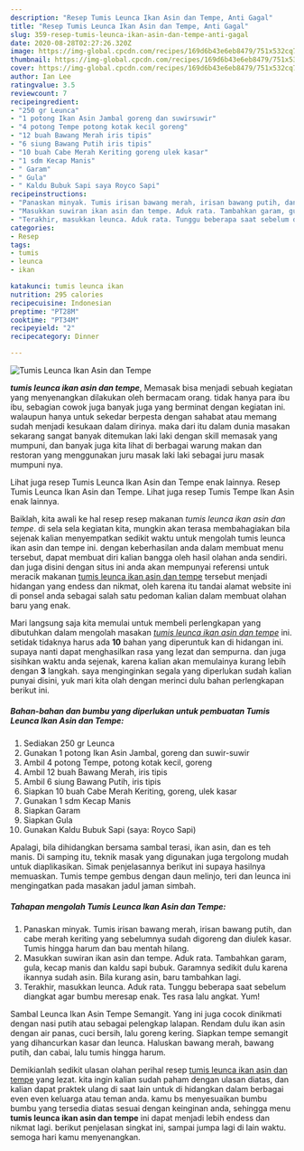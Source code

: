 ```yaml
---
description: "Resep Tumis Leunca Ikan Asin dan Tempe, Anti Gagal"
title: "Resep Tumis Leunca Ikan Asin dan Tempe, Anti Gagal"
slug: 359-resep-tumis-leunca-ikan-asin-dan-tempe-anti-gagal
date: 2020-08-28T02:27:26.320Z
image: https://img-global.cpcdn.com/recipes/169d6b43e6eb8479/751x532cq70/tumis-leunca-ikan-asin-dan-tempe-foto-resep-utama.jpg
thumbnail: https://img-global.cpcdn.com/recipes/169d6b43e6eb8479/751x532cq70/tumis-leunca-ikan-asin-dan-tempe-foto-resep-utama.jpg
cover: https://img-global.cpcdn.com/recipes/169d6b43e6eb8479/751x532cq70/tumis-leunca-ikan-asin-dan-tempe-foto-resep-utama.jpg
author: Ian Lee
ratingvalue: 3.5
reviewcount: 7
recipeingredient:
- "250 gr Leunca"
- "1 potong Ikan Asin Jambal goreng dan suwirsuwir"
- "4 potong Tempe potong kotak kecil goreng"
- "12 buah Bawang Merah iris tipis"
- "6 siung Bawang Putih iris tipis"
- "10 buah Cabe Merah Keriting goreng ulek kasar"
- "1 sdm Kecap Manis"
- " Garam"
- " Gula"
- " Kaldu Bubuk Sapi saya Royco Sapi"
recipeinstructions:
- "Panaskan minyak. Tumis irisan bawang merah, irisan bawang putih, dan cabe merah keriting yang sebelumnya sudah digoreng dan diulek kasar. Tumis hingga harum dan bau mentah hilang."
- "Masukkan suwiran ikan asin dan tempe. Aduk rata. Tambahkan garam, gula, kecap manis dan kaldu sapi bubuk. Garamnya sedikit dulu karena ikannya sudah asin. Bila kurang asin, baru tambahkan lagi."
- "Terakhir, masukkan leunca. Aduk rata. Tunggu beberapa saat sebelum diangkat agar bumbu meresap enak. Tes rasa lalu angkat. Yum!"
categories:
- Resep
tags:
- tumis
- leunca
- ikan

katakunci: tumis leunca ikan 
nutrition: 295 calories
recipecuisine: Indonesian
preptime: "PT28M"
cooktime: "PT34M"
recipeyield: "2"
recipecategory: Dinner

---
```



![Tumis Leunca Ikan Asin dan Tempe](https://img-global.cpcdn.com/recipes/169d6b43e6eb8479/751x532cq70/tumis-leunca-ikan-asin-dan-tempe-foto-resep-utama.jpg)

<b><i>tumis leunca ikan asin dan tempe</i></b>, Memasak bisa menjadi sebuah kegiatan yang menyenangkan dilakukan oleh bermacam orang. tidak hanya para ibu ibu, sebagian cowok juga banyak juga yang berminat dengan kegiatan ini. walaupun hanya untuk sekedar berpesta dengan sahabat atau memang sudah menjadi kesukaan dalam dirinya. maka dari itu dalam dunia masakan sekarang sangat banyak ditemukan laki laki dengan skill memasak yang mumpuni, dan banyak juga kita lihat di berbagai warung makan dan restoran yang menggunakan juru masak laki laki sebagai juru masak mumpuni nya.

Lihat juga resep Tumis Leunca Ikan Asin dan Tempe enak lainnya. Resep Tumis Leunca Ikan Asin dan Tempe. Lihat juga resep Tumis Tempe Ikan Asin enak lainnya.

Baiklah, kita awali ke hal resep resep makanan <i>tumis leunca ikan asin dan tempe</i>. di sela sela kegiatan kita, mungkin akan terasa membahagiakan bila sejenak kalian menyempatkan sedikit waktu untuk mengolah tumis leunca ikan asin dan tempe ini. dengan keberhasilan anda dalam membuat menu tersebut, dapat membuat diri kalian bangga oleh hasil olahan anda sendiri. dan juga disini dengan situs ini anda akan mempunyai referensi untuk meracik makanan <u>tumis leunca ikan asin dan tempe</u> tersebut menjadi hidangan yang endess dan nikmat, oleh karena itu tandai alamat website ini di ponsel anda sebagai salah satu pedoman kalian dalam membuat olahan baru yang enak.


Mari langsung saja kita memulai untuk membeli perlengkapan yang dibutuhkan dalam mengolah masakan <u><i>tumis leunca ikan asin dan tempe</i></u> ini. setidak tidaknya harus ada <b>10</b> bahan yang diperuntuk kan di hidangan ini. supaya nanti dapat menghasilkan rasa yang lezat dan sempurna. dan juga sisihkan waktu anda sejenak, karena kalian akan memulainya kurang lebih dengan <b>3</b> langkah. saya menginginkan segala yang diperlukan sudah kalian punyai disini, yuk mari kita olah dengan merinci dulu bahan perlengkapan berikut ini.

<!--inarticleads1-->

##### Bahan-bahan dan bumbu yang diperlukan untuk pembuatan Tumis Leunca Ikan Asin dan Tempe:

1. Sediakan 250 gr Leunca
1. Gunakan 1 potong Ikan Asin Jambal, goreng dan suwir-suwir
1. Ambil 4 potong Tempe, potong kotak kecil, goreng
1. Ambil 12 buah Bawang Merah, iris tipis
1. Ambil 6 siung Bawang Putih, iris tipis
1. Siapkan 10 buah Cabe Merah Keriting, goreng, ulek kasar
1. Gunakan 1 sdm Kecap Manis
1. Siapkan  Garam
1. Siapkan  Gula
1. Gunakan  Kaldu Bubuk Sapi (saya: Royco Sapi)


Apalagi, bila dihidangkan bersama sambal terasi, ikan asin, dan es teh manis. Di samping itu, teknik masak yang digunakan juga tergolong mudah untuk diaplikasikan. Simak penjelasannya berikut ini supaya hasilnya memuaskan. Tumis tempe gembus dengan daun melinjo, teri dan leunca ini mengingatkan pada masakan jadul jaman simbah. 

<!--inarticleads2-->

##### Tahapan mengolah Tumis Leunca Ikan Asin dan Tempe:

1. Panaskan minyak. Tumis irisan bawang merah, irisan bawang putih, dan cabe merah keriting yang sebelumnya sudah digoreng dan diulek kasar. Tumis hingga harum dan bau mentah hilang.
1. Masukkan suwiran ikan asin dan tempe. Aduk rata. Tambahkan garam, gula, kecap manis dan kaldu sapi bubuk. Garamnya sedikit dulu karena ikannya sudah asin. Bila kurang asin, baru tambahkan lagi.
1. Terakhir, masukkan leunca. Aduk rata. Tunggu beberapa saat sebelum diangkat agar bumbu meresap enak. Tes rasa lalu angkat. Yum!


Sambal Leunca Ikan Asin Tempe Semangit. Yang ini juga cocok dinikmati dengan nasi putih atau sebagai pelengkap lalapan. Rendam dulu ikan asin dengan air panas, cuci bersih, lalu goreng kering. Siapkan tempe semangit yang dihancurkan kasar dan leunca. Haluskan bawang merah, bawang putih, dan cabai, lalu tumis hingga harum. 

Demikianlah sedikit ulasan olahan perihal resep <u>tumis leunca ikan asin dan tempe</u> yang lezat. kita ingin kalian sudah paham dengan ulasan diatas, dan kalian dapat praktek ulang di saat lain untuk di hidangkan dalam berbagai even even keluarga atau teman anda. kamu bs menyesuaikan bumbu bumbu yang tersedia diatas sesuai dengan keinginan anda, sehingga menu <b>tumis leunca ikan asin dan tempe</b> ini dapat menjadi lebih endess dan nikmat lagi. berikut penjelasan singkat ini, sampai jumpa lagi di lain waktu. semoga hari kamu menyenangkan.
